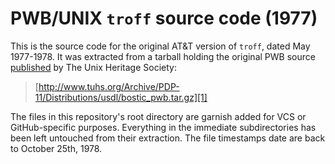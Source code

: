 PWB/UNIX `troff` source code (1977)
===================================

This is the source code for the original AT&T version of `troff`, dated
May 1977-1978. It was extracted from a tarball holding the original PWB
source [published][1] by The Unix Heritage Society:

> [http://www.tuhs.org/Archive/PDP-11/Distributions/usdl/bostic_pwb.tar.gz][1]

The files in this repository's root directory are garnish added for VCS
or GitHub-specific purposes. Everything in the immediate subdirectories
has been left untouched from their extraction. The file timestamps date
are back to October 25th, 1978.

[1]: https://web.archive.org/web/20060823034049/http://www.tuhs.org/Archive/PDP-11/Distributions/usdl/bostic_pwb.tar.gz
